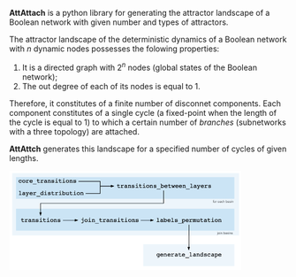 **AttAttach** is a python library for generating the attractor landscape of a Boolean network with given number and types of attractors.

The attractor landscape of the deterministic dynamics of a Boolean network with $n$ dynamic nodes possesses the folowing properties:
1) It is a directed graph with $2^n$ nodes (global states of the Boolean network);
2) The out degree of each of its nodes is equal to 1.

Therefore, it constitutes of a finite number of disconnet components. Each component constitutes of a single cycle (a fixed-point when the length of the cycle is equal to 1) to which a certain number of *branches* (subnetworks with a three topology) are attached. 

**AttAttch** generates this landscape for a specified number of cycles of given lengths.

<div class="text-center">
  <img src="diagram.png" alt="..." width="420" height="180">
</div>
